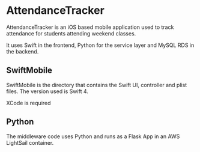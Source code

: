 # AttendanceTracker

AttendanceTracker is an iOS based mobile application used to track attendance for students attending weekend classes.

It uses Swift in the frontend, Python for the service layer and MySQL RDS in the backend.

## SwiftMobile

SwiftMobile is the directory that contains the Swift UI, controller and plist files. The version used is Swift 4.

XCode is required

## Python

The middleware code uses Python and runs as a Flask App in an AWS LightSail container.

